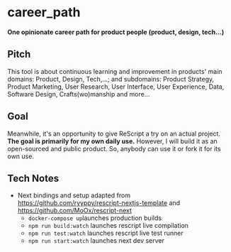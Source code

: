 # career_path
__One opinionate career path for product people (product, design, tech...)__

## Pitch
This tool is about continuous learning and improvement in products' main domains: Product, Design, Tech,...; and subdomains: Product Strategy, Product Marketing, User Research, User Interface, User Experience, Data, Software Design, Crafts(wo)manship and more...

## Goal
Meanwhile, it's an opportunity to give ReScript a try on an actual project. __The goal is primarily for my own daily use.__
However, I will build it as an open-sourced and public product. So, anybody can use it or fork it for its own use.

## Tech Notes

- Next bindings and setup adapted from https://github.com/ryyppy/rescript-nextjs-template and https://github.com/MoOx/rescript-next
    - ```docker-compose up```launches production builds
    - ```npm run build:watch``` launches rescript live compilation
    - ```npm run test:watch``` launches rescript live test runner
    - ```npm run start:watch``` launches next dev server
